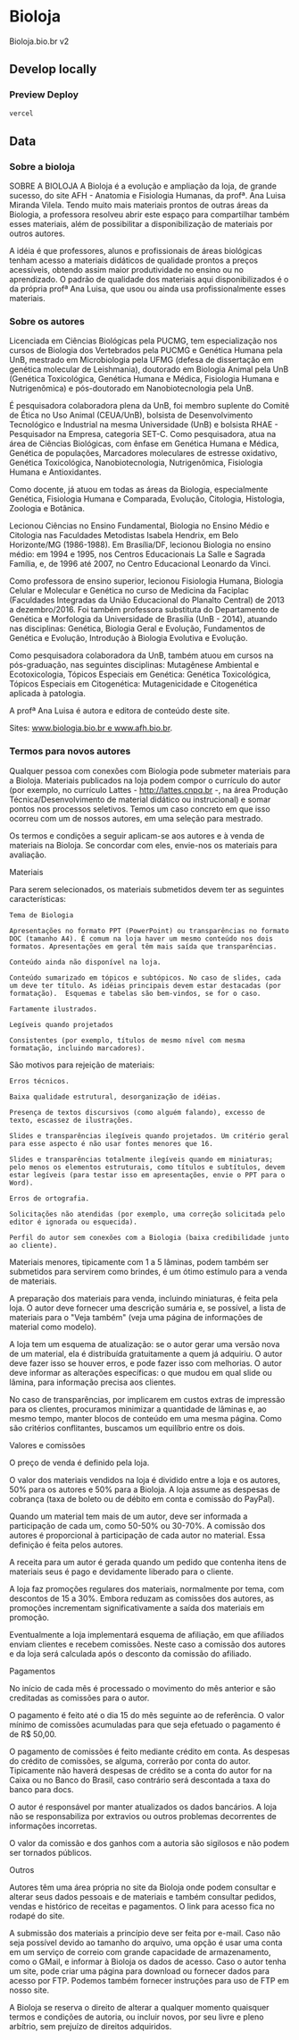 # Bioloja

Bioloja.bio.br v2


## Develop locally

### Preview Deploy

```sh
vercel
```

## Data

### Sobre a bioloja

SOBRE A BIOLOJA
A Bioloja é a evolução e ampliação da loja, de grande sucesso, do site AFH - Anatomia e Fisiologia Humanas, da profª. Ana Luisa Miranda Vilela. Tendo muito mais materiais prontos de outras áreas da Biologia, a professora resolveu abrir este espaço para compartilhar também esses materiais, além de possibilitar a disponibilização de materiais por outros autores.

A idéia é que professores, alunos e profissionais de áreas biológicas tenham acesso a materiais didáticos de qualidade prontos a preços acessíveis, obtendo assim maior produtividade no ensino ou no aprendizado. O padrão de qualidade dos materiais aqui disponibilizados é o da própria profª Ana Luisa, que usou ou ainda usa profissionalmente esses materiais.


### Sobre os autores

Licenciada em Ciências Biológicas pela PUCMG, tem especialização nos cursos de Biologia dos Vertebrados pela PUCMG e Genética Humana pela UnB, mestrado em Microbiologia pela UFMG (defesa de dissertação em genética molecular de Leishmania), doutorado em Biologia Animal pela UnB (Genética Toxicológica, Genética Humana e Médica, Fisiologia Humana e Nutrigenômica) e pós-doutorado em Nanobiotecnologia pela UnB.

É pesquisadora colaboradora plena da UnB, foi membro suplente do Comitê de Ética no Uso Animal (CEUA/UnB), bolsista de Desenvolvimento Tecnológico e Industrial na mesma Universidade (UnB) e bolsista RHAE - Pesquisador na Empresa, categoria SET-C. Como pesquisadora, atua na área de Ciências Biológicas, com ênfase em Genética Humana e Médica, Genética de populações, Marcadores moleculares de estresse oxidativo, Genética Toxicológica, Nanobiotecnologia, Nutrigenômica, Fisiologia Humana e Antioxidantes.

Como docente, já atuou em todas as áreas da Biologia, especialmente Genética, Fisiologia Humana e Comparada, Evolução, Citologia, Histologia, Zoologia e Botânica.

Lecionou Ciências no Ensino Fundamental, Biologia no Ensino Médio e Citologia nas Faculdades Metodistas Isabela Hendrix, em Belo Horizonte/MG (1986-1988). Em Brasília/DF, lecionou Biologia no ensino médio: em 1994 e 1995, nos Centros Educacionais La Salle e Sagrada Família, e, de 1996 até 2007, no Centro Educacional Leonardo da Vinci.

Como professora de ensino superior, lecionou Fisiologia Humana, Biologia Celular e Molecular e Genética no curso de Medicina da Faciplac (Faculdades Integradas da União Educacional do Planalto Central) de 2013 a dezembro/2016. Foi também professora substituta do Departamento de Genética e Morfologia da Universidade de Brasília (UnB - 2014), atuando nas disciplinas: Genética, Biologia Geral e Evolução, Fundamentos de Genética e Evolução, Introdução à Biologia Evolutiva e Evolução.

Como pesquisadora colaboradora da UnB, também atuou em cursos na pós-graduação, nas seguintes disciplinas: Mutagênese Ambiental e Ecotoxicologia, Tópicos Especiais em Genética: Genética Toxicológica, Tópicos Especiais em Citogenética: Mutagenicidade e Citogenética aplicada à patologia.

A profª Ana Luisa é autora e editora de conteúdo deste site.

Sites: www.biologia.bio.br e www.afh.bio.br.


### Termos para novos autores

Qualquer pessoa com conexões com Biologia pode submeter materiais para a Bioloja. Materiais publicados na loja podem compor o currículo do autor (por exemplo, no currículo Lattes - http://lattes.cnpq.br -, na área Produção Técnica/Desenvolvimento de material didático ou instrucional) e somar pontos nos processos seletivos. Temos um caso concreto em que isso ocorreu com um de nossos autores, em uma seleção para mestrado.

 

Os termos e condições a seguir aplicam-se aos autores e à venda de materiais na Bioloja. Se concordar com eles, envie-nos os materiais para avaliação.

 

Materiais

Para serem selecionados, os materiais submetidos devem ter as seguintes características:

    Tema de Biologia

    Apresentações no formato PPT (PowerPoint) ou transparências no formato DOC (tamanho A4). É comum na loja haver um mesmo conteúdo nos dois formatos. Apresentações em geral têm mais saída que transparências.

    Conteúdo ainda não disponível na loja.

    Conteúdo sumarizado em tópicos e subtópicos. No caso de slides, cada um deve ter título. As idéias principais devem estar destacadas (por formatação).  Esquemas e tabelas são bem-vindos, se for o caso.

    Fartamente ilustrados.

    Legíveis quando projetados

    Consistentes (por exemplo, títulos de mesmo nível com mesma formatação, incluindo marcadores).

São motivos para rejeição de materiais:

    Erros técnicos.

    Baixa qualidade estrutural, desorganização de idéias.

    Presença de textos discursivos (como alguém falando), excesso de texto, escassez de ilustrações.

    Slides e transparências ilegíveis quando projetados. Um critério geral para esse aspecto é não usar fontes menores que 16.

    Slides e transparências totalmente ilegíveis quando em miniaturas; pelo menos os elementos estruturais, como títulos e subtítulos, devem estar legíveis (para testar isso em apresentações, envie o PPT para o Word).

    Erros de ortografia.

    Solicitações não atendidas (por exemplo, uma correção solicitada pelo editor é ignorada ou esquecida).

    Perfil do autor sem conexões com a Biologia (baixa credibilidade junto ao cliente).

Materiais menores, tipicamente com 1 a 5 lâminas, podem também ser submetidos para servirem como brindes, é um ótimo estímulo para a venda de materiais.

A preparação dos materiais para venda, incluindo miniaturas, é feita pela loja. O autor deve fornecer uma descrição sumária e, se possível, a lista de materiais para o "Veja também" (veja uma página de informações de material como modelo).

A loja tem um esquema de atualização: se o autor gerar uma versão nova de um material, ela é distribuída gratuitamente a quem já adquiriu. O autor deve fazer isso se houver erros, e pode fazer isso com melhorias. O autor deve informar as alterações específicas: o que mudou em qual slide ou lâmina, para informação precisa aos clientes.

No caso de transparências, por implicarem em custos extras de impressão para os clientes, procuramos minimizar a quantidade de lâminas e, ao mesmo tempo, manter blocos de conteúdo em uma mesma página. Como são critérios conflitantes, buscamos um equilíbrio entre os dois.

 

Valores e comissões

O preço de venda é definido pela loja.

O valor dos materiais vendidos na loja é dividido entre a loja e os autores, 50% para os autores e 50% para a Bioloja. A loja assume as despesas de cobrança (taxa de boleto ou de débito em conta e comissão do PayPal).

Quando um material tem mais de um autor, deve ser informada a participação de cada um, como 50-50% ou 30-70%. A comissão dos autores é proporcional à participação de cada autor no material. Essa definição é feita pelos autores.

A receita para um autor é gerada quando um pedido que contenha itens de materiais seus é pago e devidamente liberado para o cliente.

A loja faz promoções regulares dos materiais, normalmente por tema, com descontos de 15 a 30%. Embora reduzam as comissões dos autores, as promoções incrementam significativamente a saída dos materiais em promoção.

Eventualmente a loja implementará esquema de afiliação, em que afiliados enviam clientes e recebem comissões. Neste caso a comissão dos autores e da loja será calculada após o desconto da comissão do afiliado.

 

Pagamentos

No início de cada mês é processado o movimento do mês anterior e são creditadas as comissões para o autor.

O pagamento é feito até o dia 15 do mês seguinte ao de referência. O valor mínimo de comissões acumuladas para que seja efetuado o pagamento é de R$ 50,00.

O pagamento de comissões é feito mediante crédito em conta. As despesas do crédito de comissões, se alguma, correrão por conta do autor. Tipicamente não haverá despesas de crédito se a conta do autor for na Caixa ou no Banco do Brasil, caso contrário será descontada a taxa do banco para docs.

O autor é responsável por manter atualizados os dados bancários. A loja não se responsabiliza por extravios ou outros problemas decorrentes de informações incorretas.

O valor da comissão e dos ganhos com a autoria são sigilosos e não podem ser tornados públicos.

 

Outros

Autores têm uma área própria no site da Bioloja onde podem consultar e alterar seus dados pessoais e de materiais e também consultar pedidos, vendas e histórico de receitas e pagamentos. O link para acesso fica no rodapé do site.

A submissão dos materiais a princípio deve ser feita por e-mail. Caso não seja possível devido ao tamanho do arquivo, uma opção é usar uma conta em um serviço de correio com grande capacidade de armazenamento, como o GMail, e informar à Bioloja os dados de acesso. Caso o autor tenha um site, pode criar uma página para download ou fornecer dados para acesso por FTP. Podemos também fornecer instruções para uso de FTP em nosso site.

A Bioloja se reserva o direito de alterar a qualquer momento quaisquer termos e condições de autoria, ou incluir novos, por seu livre e pleno arbítrio, sem prejuízo de direitos adquiridos.